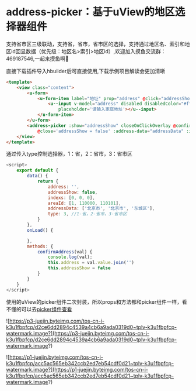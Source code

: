 # address-picker：基于uView的地区选择器组件

支持省市区三级联动，支持省，省市，省市区的选择，支持通过地区名、索引和地区id回显数据（优先级：地区名>索引>地区id）,欢迎加入摸鱼交流群：469187546,一起来摸鱼啊🚀

直接下载插件导入hbuilder后可直接使用,下载示例项目解读会更加清晰

```html
<template>
	<view class="content">
		<u-form>
			<u-form-item label="地址" prop="address" @click="addressShow = true;">
				<u--input v-model="address" disabled disabledColor="#ffffff" border="none"
					placeholder='请输入家庭地址'></u--input>
			</u-form-item>
		</u-form>
		<address-picker :show="addressShow" closeOnClickOverlay @confirm='confirmAddress' @cancel='addressShow=false'
			@close='addressShow = false' :address-data="addressData" :indexs="indexs" :areaId="areaId" :type="type"></address-picker>
	</view>
</template>
```

通过传入type控制选择器，1：省，2：省市，3：省市区

```javascript
<script>
	export default {
		data() {
			return {
				address: '',
				addressShow: false,
				indexs: [0, 0, 0],
				areaId: [1, 110000, 110101],
				addressData: ['北京市', '北京市', '东城区'],
				type: 3, //1-省，2-省市，3-省市区
			}
		},
		onLoad() {

		},
		methods: {
			confirmAddress(val) {
				console.log(val);
				this.address = val.value.join('')
				this.addressShow = false
			}
		}
	}
</script>

```

使用的uView的picker组件二次封装，所以props和方法都和picker组件一样，看不懂的可以去[picker组件查看](https://www.uviewui.com/components/picker.html)

![https://p3-juejin.byteimg.com/tos-cn-i-k3u1fbpfcp/d2ce6dd2894c4539a4cb6a9ada0319d0~tplv-k3u1fbpfcp-watermark.image?](https://p3-juejin.byteimg.com/tos-cn-i-k3u1fbpfcp/d2ce6dd2894c4539a4cb6a9ada0319d0~tplv-k3u1fbpfcp-watermark.image?)

![https://p1-juejin.byteimg.com/tos-cn-i-k3u1fbpfcp/acc5ac565eb342ccb2ed7eb54cdf0d21~tplv-k3u1fbpfcp-watermark.image?](https://p1-juejin.byteimg.com/tos-cn-i-k3u1fbpfcp/acc5ac565eb342ccb2ed7eb54cdf0d21~tplv-k3u1fbpfcp-watermark.image?)